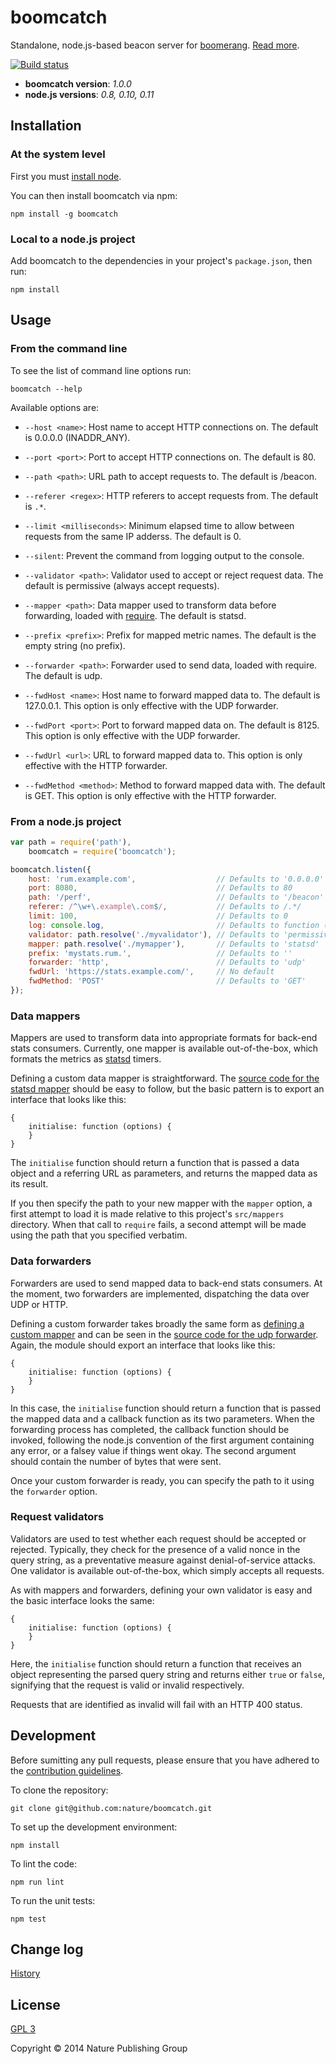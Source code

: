 # boomcatch

Standalone,
node.js-based
beacon server for [boomerang].
[Read more][blog].

[![Build status][ci-image]][ci-status]

* **boomcatch version**: *1.0.0*
* **node.js versions**: *0.8, 0.10, 0.11*

## Installation

### At the system level

First you must
[install node][node].

You can then
install boomcatch via npm:

```
npm install -g boomcatch
```

### Local to a node.js project

Add boomcatch
to the dependencies
in your project's `package.json`,
then run:

```
npm install
```

## Usage

### From the command line

To see
the list of command line options
run:

```
boomcatch --help
```

Available options are:

* `--host <name>`:
  Host name to accept HTTP connections on.
  The default is 0.0.0.0 (INADDR_ANY).

* `--port <port>`:
  Port to accept HTTP connections on.
  The default is 80.

* `--path <path>`:
  URL path to accept requests to.
  The default is /beacon.

* `--referer <regex>`:
  HTTP referers to accept requests from.
  The default is `.*`.

* `--limit <milliseconds>`:
  Minimum elapsed time to allow
  between requests from the same IP adderss.
  The default is 0.

* `--silent`:
  Prevent the command
  from logging output
  to the console.

* `--validator <path>`:
  Validator used to accept or reject request data.
  The default is permissive
  (always accept requests).

* `--mapper <path>`:
  Data mapper used to transform data before forwarding,
  loaded with [require].
  The default is statsd.

* `--prefix <prefix>`:
  Prefix for mapped metric names.
  The default is the empty string
  (no prefix).

* `--forwarder <path>`:
  Forwarder used to send data,
  loaded with require.
  The default is udp.

* `--fwdHost <name>`:
  Host name to forward mapped data to.
  The default is 127.0.0.1.
  This option is only effective
  with the UDP forwarder.

* `--fwdPort <port>`:
  Port to forward mapped data on.
  The default is 8125.
  This option is only effective
  with the UDP forwarder.

* `--fwdUrl <url>`:
  URL to forward mapped data to.
  This option is only effective
  with the HTTP forwarder.

* `--fwdMethod <method>`:
  Method to forward mapped data with.
  The default is GET.
  This option is only effective
  with the HTTP forwarder.

### From a node.js project

```javascript
var path = require('path'),
    boomcatch = require('boomcatch');

boomcatch.listen({
    host: 'rum.example.com',                  // Defaults to '0.0.0.0' (INADDR_ANY)
    port: 8080,                               // Defaults to 80
    path: '/perf',                            // Defaults to '/beacon'
    referer: /^\w+\.example\.com$/,           // Defaults to /.*/
    limit: 100,                               // Defaults to 0
    log: console.log,                         // Defaults to function () {}
    validator: path.resolve('./myvalidator'), // Defaults to 'permissive'
    mapper: path.resolve('./mymapper'),       // Defaults to 'statsd'
    prefix: 'mystats.rum.',                   // Defaults to ''
    forwarder: 'http',                        // Defaults to 'udp'
    fwdUrl: 'https://stats.example.com/',     // No default
    fwdMethod: 'POST'                         // Defaults to 'GET'
});
```

### Data mappers

Mappers are used
to transform data
into appropriate formats
for back-end stats consumers.
Currently, one mapper is available out-of-the-box,
which formats the metrics
as [statsd] timers.

Defining a custom data mapper
is straightforward.
The [source code for the statsd mapper][mapper]
should be easy to follow,
but the basic pattern
is to export an interface
that looks like this:

```javscript
{
    initialise: function (options) {
    }
}
```

The `initialise` function
should return a function
that is passed a data object
and a referring URL
as parameters,
and returns the mapped data
as its result.

If you then specify
the path to your new mapper
with the `mapper` option,
a first attempt to load it
is made relative
to this project's `src/mappers` directory.
When that call to `require` fails,
a second attempt will be made
using the path that you specified verbatim.

### Data forwarders

Forwarders are used
to send mapped data
to back-end stats consumers.
At the moment, two forwarders are implemented,
dispatching the data over UDP or HTTP.

Defining a custom forwarder
takes broadly the same form
as [defining a custom mapper](#data-mappers)
and can be seen
in the [source code for the udp forwarder][forwarder].
Again, the module should export
an interface that looks like this:

```javscript
{
    initialise: function (options) {
    }
}
```

In this case,
the `initialise` function
should return a function
that is passed
the mapped data
and a callback function
as its two parameters.
When the forwarding process has completed,
the callback function should be invoked,
following the node.js convention
of the first argument containing any error,
or a falsey value if things went okay.
The second argument should contain
the number of bytes that were sent.

Once your custom forwarder is ready,
you can specify the path to it
using the `forwarder` option.

### Request validators

Validators are used
to test whether each request
should be accepted or rejected.
Typically, they check
for the presence
of a valid nonce
in the query string,
as a preventative measure
against denial-of-service attacks.
One validator is available out-of-the-box,
which simply accepts all requests.

As with mappers and forwarders,
defining your own validator is easy
and the basic interface
looks the same:

```javscript
{
    initialise: function (options) {
    }
}
```

Here,
the `initialise` function
should return a function
that receives an object
representing the parsed query string
and returns either `true` or `false`,
signifying that the request
is valid or invalid respectively.

Requests that are identified as invalid
will fail with an HTTP 400 status.

## Development

Before sumitting any pull requests,
please ensure that you have
adhered to the [contribution guidelines][contrib].

To clone the repository:

```
git clone git@github.com:nature/boomcatch.git
```

To set up the development environment:

```
npm install
```

To lint the code:

```
npm run lint
```

To run the unit tests:

```
npm test
```

## Change log

[History]

## License

[GPL 3][license]

Copyright © 2014 Nature Publishing Group

[boomerang]: https://github.com/lognormal/boomerang
[blog]: http://cruft.io/posts/introducing-boomcatch/
[ci-image]: https://secure.travis-ci.org/nature/boomcatch.png?branch=master
[ci-status]: http://travis-ci.org/#!/nature/boomcatch
[node]: http://nodejs.org/download/
[require]: http://nodejs.org/api/globals.html#globals_require
[statsd]: https://github.com/etsy/statsd/
[mapper]: https://github.com/nature/boomcatch/blob/master/src/mappers/statsd.js
[forwarder]: https://github.com/nature/boomcatch/blob/master/src/forwarders/udp.js
[contrib]: https://github.com/nature/boomcatch/blob/master/CONTRIBUTING.md
[history]: https://github.com/nature/boomcatch/blob/master/HISTORY.md
[license]: https://github.com/nature/boomcatch/blob/master/COPYING

